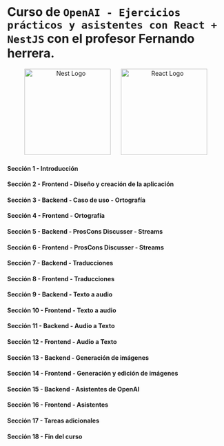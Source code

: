# Curso de `OpenAI - Ejercicios prácticos y asistentes con React + NestJS` con el profesor Fernando herrera.

<p align="center">
  <a href="http://nestjs.com/" target="blank"><img src="https://nestjs.com/img/logo-small.svg" width="200" alt="Nest Logo" /></a>
  <a href="https://es.react.dev/" target="blank" style="margin-left: 20px"><img src="https://cdn4.iconfinder.com/data/icons/logos-3/600/React.js_logo-512.png" alt="React Logo" width="200" /></a>
</p>

#### Sección 1 - Introducción

#### Sección 2 - Frontend - Diseño y creación de la aplicación

#### Sección 3 - Backend - Caso de uso - Ortografía

#### Sección 4 - Frontend - Ortografía

#### Sección 5 - Backend - ProsCons Discusser - Streams

#### Sección 6 - Frontend - ProsCons Discusser - Streams

#### Sección 7 - Backend - Traducciones

#### Sección 8 - Frontend - Traducciones

#### Sección 9 - Backend - Texto a audio

#### Sección 10 - Frontend - Texto a audio

#### Sección 11 - Backend - Audio a Texto

#### Sección 12 - Frontend - Audio a Texto

#### Sección 13 - Backend - Generación de imágenes

#### Sección 14 - Frontend - Generación y edición de imágenes

#### Sección 15 - Backend - Asistentes de OpenAI

#### Sección 16 - Frontend - Asistentes

#### Sección 17 - Tareas adicionales

#### Sección 18 - Fin del curso

